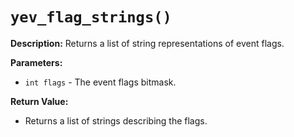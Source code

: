 # `yev_flag_strings()`

**Description:**
Returns a list of string representations of event flags.

**Parameters:**
- `int flags` - The event flags bitmask.

**Return Value:**
- Returns a list of strings describing the flags.
